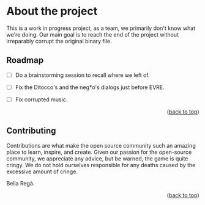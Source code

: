 # About the project
This is a work in progress project, as a team, we primarily don't know what we're doing. Our main goal is to reach the end of the project without irreparably corrupt the original binary file.

## Roadmap

- [ ] Do a brainstorming session to recall where we left of.
- [ ] Fix the Ditocco's and the neg*o's dialogs just before EVRE.
- [ ] Fix corrupted music.
      
   

<p align="right">(<a href="#readme-top">back to top</a>)</p>

<!-- CONTRIBUTING -->
## Contributing

Contributions are what make the open source community such an amazing place to learn, inspire, and create.
Given our passion for the open-source community, we appreciate any advice, but be warned, the game is quite cringy. 
We do not hold ourselves responsible for any deaths caused by the excessive amount of cringe.

Bella Regà.



<p align="right">(<a href="#readme-top">back to top</a>)</p>
